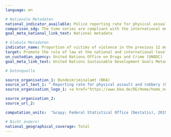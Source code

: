 ```yaml
---
language: en

# Nationale Metadaten
national_indicator_available: Police reporting rate for physical assault <br> Police reporting rate for robbery
comparison_sdg: The time series are compliant with the international metadata description.
goal_meta_national_link_text: National metadata

# Globale Metadaten
indicator_name: Proportion of victims of violence in the previous 12 months who reported their victimization to competent authorities or other officially recognized conflict resolution mechanisms
target: Promote the rule of law at the national and international levels and ensure equal access to justice for all
un_custodian_agency: United Nations Office on Drugs and Crime (UNODC)
goal_meta_link_text: United Nations Sustainable Development Goals Metadata

# Datenquelle

source_organisation_1: Bundeskriminalamt (BKA)
source_url_text_1: "-Reporting rate for physical assault and robbery (Only available in German)"
source_organisation_logo_1: <a href="https://www.bka.de/DE/Home/home_node.html;jsessionid=080F94561A7C38E2777BF7B3E8EBD07C.live0612"><img src="https://g205sdgs.github.io/sdg-indicators/public/LogosEn/bka.png" alt="Logo BKA" /></a>

source_organisation_2:
source_url_2:

computation_units:  "&copy; Federal Statistical Office (Destatis), 2019"

# Nicht ändern!
national_geographical_coverage: Total
---
```

